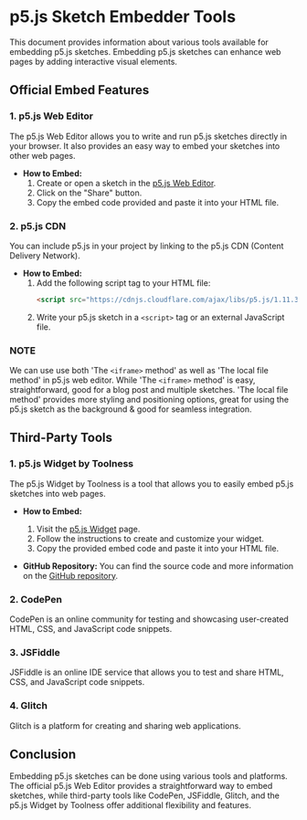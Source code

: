 # p5.js Sketch Embedder Tools

This document provides information about various tools available for embedding p5.js sketches. Embedding p5.js sketches can enhance web pages by adding interactive visual elements.

## Official Embed Features

### 1. p5.js Web Editor 
The p5.js Web Editor allows you to write and run p5.js sketches directly in your browser. It also provides an easy way to embed your sketches into other web pages.

- **How to Embed:**
  1. Create or open a sketch in the [p5.js Web Editor](https://editor.p5js.org/).
  2. Click on the "Share" button.
  3. Copy the embed code provided and paste it into your HTML file.

### 2. p5.js CDN
You can include p5.js in your project by linking to the p5.js CDN (Content Delivery Network).

- **How to Embed:**
  1. Add the following script tag to your HTML file:
     ```html
     <script src="https://cdnjs.cloudflare.com/ajax/libs/p5.js/1.11.3/p5.js"></script>
     ```
  2. Write your p5.js sketch in a `<script>` tag or an external JavaScript file.

### NOTE
We can use use both 'The `<iframe>` method' as well as 'The local file method' in p5.js web editor. While 'The `<iframe>` method' is easy, straightforward, good for a blog post and multiple sketches. 'The local file method' provides more styling and positioning options, great for using the p5.js sketch as the background & good for seamless integration.

## Third-Party Tools

### 1. p5.js Widget by Toolness
The p5.js Widget by Toolness is a tool that allows you to easily embed p5.js sketches into web pages.

- **How to Embed:**
  1. Visit the [p5.js Widget](https://toolness.github.io/p5.js-widget/) page.
  2. Follow the instructions to create and customize your widget.
  3. Copy the provided embed code and paste it into your HTML file.

- **GitHub Repository:**
  You can find the source code and more information on the [GitHub repository](https://github.com/toolness/p5.js-widget).

### 2. CodePen
CodePen is an online community for testing and showcasing user-created HTML, CSS, and JavaScript code snippets.

### 3. JSFiddle
JSFiddle is an online IDE service that allows you to test and share HTML, CSS, and JavaScript code snippets.

### 4. Glitch
Glitch is a platform for creating and sharing web applications.

## Conclusion

Embedding p5.js sketches can be done using various tools and platforms. The official p5.js Web Editor provides a straightforward way to embed sketches, while third-party tools like CodePen, JSFiddle, Glitch, and the p5.js Widget by Toolness offer additional flexibility and features.
